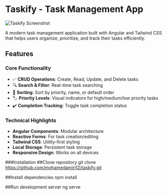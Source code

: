 # Taskify - Task Management App

![Taskify Screenshot](https://github.com/user-attachments/assets/fb989061-976c-4abd-a835-1ca9d655f6fe)
<!-- Add your screenshot here -->

A modern task management application built with Angular and Tailwind CSS that helps users organize, prioritize, and track their tasks efficiently.

## Features

### Core Functionality
- ✅ **CRUD Operations**: Create, Read, Update, and Delete tasks
- 🔍 **Search & Filter**: Real-time task searching
- 🔄 **Sorting**: Sort by priority, name, or default order
- 🏷️ **Priority Levels**: Visual indicators for high/medium/low priority tasks
- ✔️ **Completion Tracking**: Toggle task completion status

### Technical Highlights
- **Angular Components**: Modular architecture
- **Reactive Forms**: For task creation/editing
- **Tailwind CSS**: Utility-first styling
- **Local Storage**: Persistent task storage
- **Responsive Design**: Works on all devices

###Installation
##Clone repository
git clone https://github.com/mohamedamiri12/taskify.git

##Install dependencies
npm install

##Run development server
ng serve
